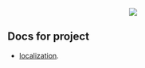 <p align="center"><img src="https://adminoid.com/static/img/adminoid/adminoid-logo.svg"></p>

## Docs for project


- [localization](docs/localization.md).


